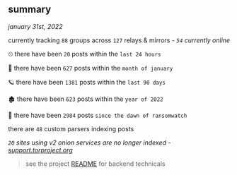 
## summary
_january 31st, 2022_

currently tracking `88` groups across `127` relays & mirrors - _`54` currently online_

⏲ there have been `20` posts within the `last 24 hours`

🦈 there have been `627` posts within the `month of january`

🪐 there have been `1381` posts within the `last 90 days`

🏚 there have been `623` posts within the `year of 2022`

🦕 there have been `2984` posts `since the dawn of ransomwatch`

there are `48` custom parsers indexing posts

_`20` sites using v2 onion services are no longer indexed - [support.torproject.org](https://support.torproject.org/onionservices/v2-deprecation/)_

> see the project [README](https://github.com/thetanz/ransomwatch#ransomwatch--) for backend technicals
